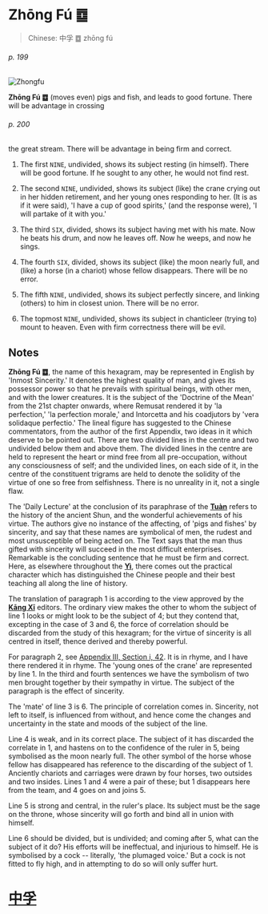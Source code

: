 # Zhōng Fú ䷼

> Chinese: 中孚 ䷼ zhōng fú

###### p. 199

![Zhongfu](https://88o.io/wp-content/uploads/2018/09/61-e4b8ade5ad9azhongfu.jpg)

**Zhōng Fú ䷼** (moves even) pigs and fish, and leads to good fortune.
There will be advantage in crossing

###### p. 200

the great stream. There will be advantage in being firm and correct.

1. The first `NINE`, undivided, shows its subject resting (in himself). There will be good fortune. If he sought to any other, he would not find rest.

2. The second `NINE`, undivided, shows its subject (like) the crane crying out in her hidden retirement, and her young ones responding to her. (It is as if it were said), 'I have a cup of good spirits,' (and the response were), 'I will partake of it with you.'

3. The third `SIX`, divided, shows its subject having met with his mate. Now he beats his drum, and now he leaves off. Now he weeps, and now he sings.

4. The fourth `SIX`, divided, shows its subject (like) the moon nearly full, and (like) a horse (in a chariot) whose fellow disappears. There will be no error.

5. The fifth `NINE`, undivided, shows its subject perfectly sincere, and linking (others) to him in closest union. There will be no error.

6. The topmost `NINE`, undivided, shows its subject in chanticleer (trying to) mount to heaven. Even with firm correctness there will be evil.

## Notes

**Zhōng Fú ䷼**, the name of this hexagram, may be represented in English by 'Inmost Sincerity.'
It denotes the highest quality of man, and gives its possessor power so that he prevails with spiritual beings, with other men, and with the lower creatures.
It is the subject of the 'Doctrine of the Mean' from the 21st chapter onwards, where Remusat rendered it by 'la perfection,' 'la perfection morale,' and Intorcetta and his coadjutors by 'vera solidaque perfectio.' The lineal figure has suggested to the Chinese commentators, from the author of the first Appendix, two ideas in it which deserve to be pointed out. There are two divided lines in the centre and two undivided below them and above them. The divided lines in the centre are held to represent the heart or mind free from all pre-occupation, without any consciousness of self; and the undivided lines, on each side of it, in the centre of the constituent trigrams are held to denote the solidity of the virtue of one so free from selfishness. There is no unreality in it, not a single flaw.

The 'Daily Lecture' at the conclusion of its paraphrase of the [**Tuàn**](https://en.wikipedia.org/wiki/Ten_Wings) refers to the history of the ancient Shun, and the wonderful achievements of his virtue. The authors give no instance of the affecting, of 'pigs and fishes' by sincerity, and say that these names are symbolical of men, the rudest and most unsusceptible of being acted on. The Text says that the man thus gifted with sincerity will succeed in the most difficult enterprises. Remarkable is the concluding sentence that he must be firm and correct. Here, as elsewhere throughout the [**Yì**](https://en.wikipedia.org/wiki/I_Ching), there comes out the practical character which has distinguished the Chinese people and their best teaching all along the line of history.

The translation of paragraph 1 is according to the view approved by the [**Kāng Xī**](https://en.wikipedia.org/wiki/Kangxi_Dictionary) editors. The ordinary view makes the other to whom the subject of line 1 looks or might look to be the subject of 4; but they contend that, excepting in the case of 3 and 6, the force of correlation should be discarded from the study of this hexagram; for the virtue of sincerity is all centred in itself, thence derived and thereby powerful.

For paragraph 2, see [Appendix III, Section i, 42](appendix03s1.md#p-361). It is in rhyme, and I have there rendered it in rhyme. The 'young ones of the crane' are represented by line 1. In the third and fourth sentences we have the symbolism of two men brought together by their sympathy in virtue. The subject of the paragraph is the effect of sincerity.

The 'mate' of line 3 is 6. The principle of correlation comes in. Sincerity, not left to itself, is influenced from without, and hence come the changes and uncertainty in the state and moods of the subject of the line.

Line 4 is weak, and in its correct place. The subject of it has discarded the correlate in 1, and hastens on to the confidence of the ruler in 5, being symbolised as the moon nearly full. The other symbol of the horse whose fellow has disappeared has reference to the discarding of the subject of 1. Anciently chariots and carriages were drawn by four horses, two outsides and two insides. Lines 1 and 4 were a pair of these; but 1 disappears here from the team, and 4 goes on and joins 5.

Line 5 is strong and central, in the ruler's place. Its subject must be the sage on the throne, whose sincerity will go forth and bind all in union with himself.

Line 6 should be divided, but is undivided; and coming after 5, what can the subject of it do? His efforts will be ineffectual, and injurious to himself.
He is symbolised by a cock -- literally, 'the plumaged voice.' But a cock is not fitted to fly high, and in attempting to do so will only suffer hurt.

# [中孚](e4b8ade5ad9azhongfu_cn.md)
